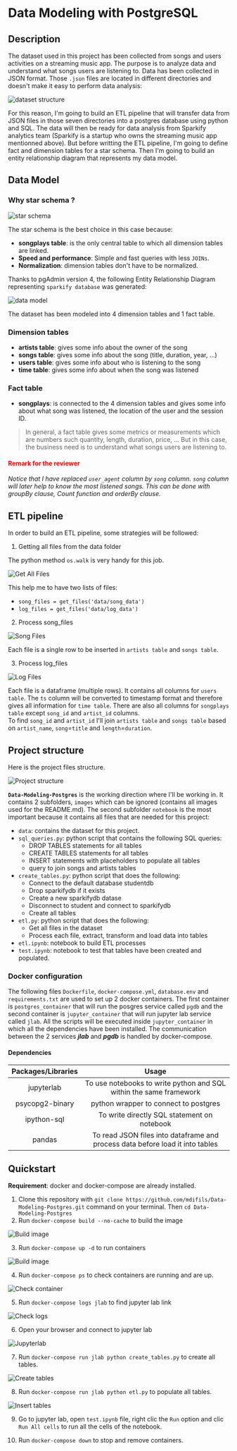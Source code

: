 # Data Modeling with PostgreSQL

## Description

The dataset used in this project has been collected from songs and users activities
on a streaming music app. The purpose is to analyze data and understand what
songs users are listening to. Data has been collected in JSON format. Those
`.json` files are located in different directories and doesn't make it easy to
perform data analysis:  

![dataset structure](./images/dataset_structure.png)

For this reason, I'm going to build an ETL pipeline that will transfer data
from JSON files in those seven directories into a postgres database using python
and SQL. The data will then be ready for data analysis from Sparkify analytics
team (Sparkify is a startup who owns the streaming music app mentionned above). 
But before writting the ETL pipeline, I'm going to define fact and dimension 
tables for a star schema. Then I'm going to build an entity relationship diagram
that represents my data model.

## Data Model

### Why star schema ?

![star schema](images/star_schema.png)

The star schema is the best choice in this case because:  
- **songplays table**: is the only central table to which all dimension tables
are linked.
- **Speed and performance**: Simple and fast queries with less `JOINs`.
- **Normalization**: dimension tables don't have to be normalized.

Thanks to pgAdmin version 4, the following Entity Relationship Diagram
representing `sparkify database` was generated:

![data model](./images/sparkifydb.png)

The dataset has been modeled into 4 dimension tables and 1 fact table.

### Dimension tables

- **artists table**: gives some info about the owner of the song
- **songs table**: gives some info about the song (title, duration, year, ...)
- **users table**: gives some info about who is listening to the song
- **time table**: gives some info about when the song was listened

### Fact table

- **songplays**: is connected to the 4 dimension tables and gives some info
about what song was listened, the location of the user and the session ID.

> In general, a fact table gives some metrics or measurements which are numbers
> such quantity, length, duration, price, ... But in this case, the business need
> is to understand what songs users are listening to.

#### <p style="color: red;">Remark for the reviewer</p>

*Notice that I have replaced `user_agent` column by `song` column.*
*`song` column will later help to know the most listened songs.*
*This can be done with groupBy clause, Count function and orderBy clause.*

## ETL pipeline

In order to build an ETL pipeline, some strategies will be followed:

1. Getting all files from the data folder

The python method `os.walk` is very handy for this job.

![Get All Files](images/get_files.png)

This help me to have two lists of files:
- `song_files = get_files('data/song_data')`
- `log_files = get_files('data/log_data')`

2. Process song_files

![Song Files](images/song_file.png)

Each file is a single row to be inserted in `artists table` and `songs table`.

3. Process log_files

![Log Files](images/log_file.png)

Each file is a dataframe (multiple rows). It contains all columns for `users table`.
The `ts` column will be converted to timestamp format and therefore gives all
information for `time table`. There are also all columns for `songplays table`
except `song_id` and `artist_id` columns.  
To find `song_id` and `artist_id` I'll join `artists table` and `songs table`
based on `artist_name`, `song`=`title` and `length`=`duration`.

## Project structure

Here is the project files structure.

![Project structure](images/project_structure.png)

**`Data-Modeling-Postgres`** is the working direction where I'll be working in.
It contains 2 subfolders, `images` which can be ignored (contains all images used
for the README.md). The second subfolder `notebook` is the most important because
it contains all files that are needed for this project:

- `data`: contains the dataset for this project.
- `sql_queries.py`: python script that contains the following SQL queries: 
    * DROP TABLES statements for all tables
    * CREATE TABLES statements for all tables
    * INSERT statements with placeholders to populate all tables
    * query to join songs and artists tables
- `create_tables.py`: python script that does the following: 
    * Connect to the default database studentdb 
    * Drop sparkifydb if it exists
    * Create a new sparkifydb datase
    * Disconnect to student and connect to sparkifydb
    * Create all tables
- `etl.py`: python script that does the following: 
    * Get all files in the dataset
    * Process each file, extract, transform and load data into tables
- `etl.ipynb`: notebook to build ETL processes 
- `test.ipynb`: notebook to test that tables have been created and populated.

### Docker configuration

The following files `Dockerfile`, `docker-compose.yml`, `database.env` and 
`requirements.txt` are used to set up 2 docker containers. The first container
is `postgres_container` that will run the posgres service called `pgdb` and 
the second container is `jupyter_container` that will run jupyter lab service
called `jlab`. All the scripts will be executed inside `jupyter_container` in
which all the dependencies have been installed. The communication between the 2
services ***jlab*** and ***pgdb*** is handled by docker-compose.

#### Dependencies

|  Packages/Libraries   |                Usage                                 |
| :-------------------: | :---------------------------------------------------:|
|     jupyterlab        | To use notebooks to write python and SQL within the same framework|
|    psycopg2-binary    |    python wrapper to connect to postgres             |
|    ipython-sql        |    To write directly SQL statement on notebook       |
|    pandas             | To read JSON files into dataframe and process data before load it into tables|

## Quickstart

**Requirement**: docker and docker-compose are already installed.

1. Clone this repository with `git clone https://github.com/mdifils/Data-Modeling-Postgres.git` 
command on your terminal. Then `cd Data-Modeling-Postgres`
2. Run `docker-compose build --no-cache` to build the image

![Build image](images/build_image.png)

3. Run `docker-compose up -d` to run containers

![Build image](images/run_container.png)

4. Run `docker-compose ps` to check containers are running and are up.

![Check container](images/check_container.png)

5. Run `docker-compose logs jlab` to find jupyter lab link

![Check logs](images/check_logs.png)

6. Open your browser and connect to jupyter lab

![Jupyterlab](images/jupyterlab.png)

7. Run `docker-compose run jlab python create_tables.py` to create all tables.

![Create tables](images/create_tables.png)

8. Run `docker-compose run jlab python etl.py` to populate all tables.

![Insert tables](images/insert_tables.gif)

9. Go to jupyter lab, open `test.ipynb` file, right clic the `Run` option and 
clic `Run All cells` to run all the cells of the notebook.

10. Run `docker-compose down` to stop and remove containers. 
